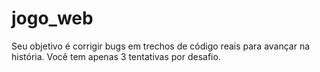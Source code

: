 # jogo_web
Seu objetivo é corrigir bugs em trechos de código reais para avançar na história. Você tem apenas 3 tentativas por desafio.
